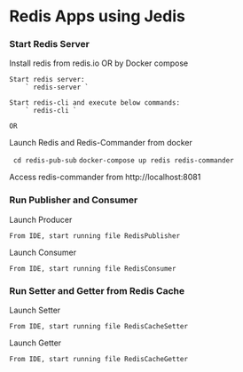 # Redis Apps using Jedis


### Start Redis Server
  Install redis from redis.io OR by Docker compose

    Start redis server:
        ` redis-server `
   
    Start redis-cli and execute below commands:
        ` redis-cli `
   
    OR

  Launch Redis and Redis-Commander from docker

   ` cd redis-pub-sub`
   ` docker-compose up redis redis-commander `

  Access redis-commander from http://localhost:8081

### Run Publisher and Consumer
   
  Launch Producer

    From IDE, start running file RedisPublisher

  Launch Consumer

    From IDE, start running file RedisConsumer

### Run Setter and Getter from Redis Cache

  Launch Setter

    From IDE, start running file RedisCacheSetter

  Launch Getter

    From IDE, start running file RedisCacheGetter